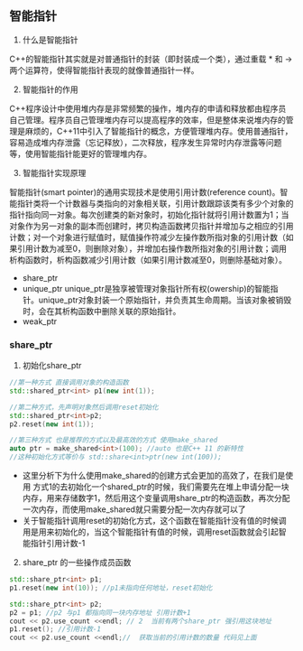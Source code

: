 ## 智能指针
1. 什么是智能指针

C++的智能指针其实就是对普通指针的封装（即封装成一个类），通过重载 * 和 ->两个运算符，使得智能指针表现的就像普通指针一样。

2. 智能指针的作用

C++程序设计中使用堆内存是非常频繁的操作，堆内存的申请和释放都由程序员自己管理。程序员自己管理堆内存可以提高程序的效率，但是整体来说堆内存的管理是麻烦的，C++11中引入了智能指针的概念，方便管理堆内存。使用普通指针，容易造成堆内存泄露（忘记释放），二次释放，程序发生异常时内存泄露等问题等，使用智能指针能更好的管理堆内存。

3. 智能指针实现原理

智能指针(smart pointer)的通用实现技术是使用引用计数(reference count)。智能指针类将一个计数器与类指向的对象相关联，引用计数跟踪该类有多少个对象的指针指向同一对象。每次创建类的新对象时，初始化指针就将引用计数置为1；当对象作为另一对象的副本而创建时，拷贝构造函数拷贝指针并增加与之相应的引用计数；对一个对象进行赋值时，赋值操作符减少左操作数所指对象的引用计数（如果引用计数为减至0，则删除对象），并增加右操作数所指对象的引用计数；调用析构函数时，析构函数减少引用计数（如果引用计数减至0，则删除基础对象）。

* share_ptr
* unique_ptr unique_ptr是独享被管理对象指针所有权(owership)的智能指针。unique_ptr对象封装一个原始指针，并负责其生命周期。当该对象被销毁时，会在其析构函数中删除关联的原始指针。
* weak_ptr

### share_ptr 
1. 初始化share_ptr

```c++
//第一种方式 直接调用对象的构造函数
std::shared_ptr<int> p1(new int(1));

//第二种方式，先声明对象然后调用reset初始化
std::shared_ptr<int>p2;
p2.reset(new int(1));

//第三种方式 也是推荐的方式以及最高效的方式 使用make_shared
auto ptr = make_shared<int>(100); //auto 也是C++ 11 的新特性 
//这种初始化方式等价与 std::share<int>ptr(new int(100));
```
 * 这里分析下为什么使用make_shared的创建方式会更加的高效了，在我们是使用 方式1的去初始化一个shared_ptr的时候，我们需要先在堆上申请分配一块内存，用来存储数字1，然后用这个变量调用share_ptr的构造函数，再次分配一次内存，而使用make_shared就只需要分配一次内存就可以了
 * 关于智能指针调用reset的初始化方式，这个函数在智能指针没有值的时候调用是用来初始化的，当这个智能指针有值的时候，调用reset函数就会引起智能指针引用计数-1

2. share_ptr 的一些操作成员函数

```c++
std::share_ptr<int> p1;
p1.reset(new int(10)); //p1未指向任何地址，reset初始化

std::share_ptr<int> p2;
p2 = p1; //p2 与p1 都指向同一块内存地址 引用计数+1
cout << p2.use_count <<endl; // 2  当前有两个share_ptr 强引用这块地址
p1.reset(); //引用计数-1
cout << p2.use_count <<endl;//  获取当前的引用计数的数量 代码见上面


